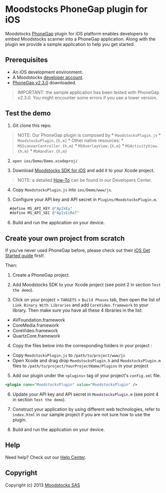 # Moodstocks PhoneGap plugin for iOS

Moodstocks [PhoneGap](http://phonegap.com/) plugin for iOS platform enables developers to embed Moodstocks scanner into a PhoneGap application. Along with the plugin we provide a sample application to help you get started.

## Prerequisites

* An iOS development environment.
* A Moodstocks [developer account](https://developers.moodstocks.com/register).
* [PhoneGap v2.3.0](http://phonegap.com/download/) downloaded.

> IMPORTANT: the sample application has been tested with PhoneGap v2.3.0. You might encounter some errors if you use a lower version.

## Test the demo

1. Git clone this repo.

  > NOTE: Our PhoneGap plugin is composed by
    * `MoodstocksPlugin.js`
    * `MoodstocksPlugin.{h,m}`
    * Other native resources:
      * `MSScannerController.{h,m}`
      * `MSOverlayView.{h,m}`
      * `MSActivityView.{h,m}`
      * `MSHandler.{h,m}`

2. `open ios/Demo/Demo.xcodeproj/`

3. Download [Moodstocks SDK for iOS](https://developers.moodstocks.com/downloads) and add it to your Xcode project.

  > NOTE: a detailed [How-To](https://developers.moodstocks.com/doc/tuto-ios-choose-package) can be found in our Developers Center.

4. Copy `MoodstocksPlugin.js` into `ios/Demo/www/js`.

5. Configure your API key and API secret in `Plugins/MoodstocksPlugin.m`.

  ```objective-c
    #define MS_API_KEY @"ApIkEy"
    #define MS_API_SEC @"ApIsEcReT"
  ```

6. Build and run the application on your device.

## Create your own project from scratch

If you've never used PhoneGap before, please check out their [iOS Get Started guide](http://docs.phonegap.com/en/2.3.0/guide_getting-started_ios_index.md.html#Getting%20Started%20with%20iOS) first!.

Then:

1. Create a PhoneGap project.

2. Add Moodstocks SDK to your Xcode project (see point 2 in section `Test the demo`).

3. Click on your project > `TARGETS` > `Build Phases` tab, then open the list of `Link Binary With Libraries` and add `CoreVideo.framework` to your library. Then make sure you have all these 4 libraries in the list:
  * AVFoundation.framework
  * CoreMedia.framework
  * CoreVideo.framework
  * QuartzCore.framework

4. Copy the files below into the corresponding folders in your project :
  * Copy `MoodstocksPlugin.js` to `/path/to/project/www/js`
  * Open Xcode and drag drop `MoodstocksPlugin.h` and `MoodstocksPlugin.m` files to `/path/to/project/YourProjectName/Plugins` in your project

5. Add our plugin under the ```<plugins>``` tag of your project's `config.xml` file.

  ```xml
  <plugin name="MoodstocksPlugin" value="MoodstocksPlugin" />
  ```

6. Update your API key and API secret in `MoodstocksPlugin.m` (see point 4 in section `Test the demo`).

7. Construct your application by using different web technologies, refer to `index.html` in our sample project if you are not sure how to use the plugin.

7. Build and run the application on your device.

## Help

Need help? Check out our [Help Center](http://help.moodstocks.com/).

## Copyright

Copyright (c) 2013 [Moodstocks SAS](http://www.moodstocks.com)
